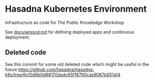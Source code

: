 # Hasadna Kubernetes Environment

Infrastructure as code for The Public Knowledge Workshop

See [docs/argocd.md](docs/argocd.md) for defining deployed apps and continuous deployment.

## Deleted code

See this commit for some old deleted code which might be useful in the future https://github.com/hasadna/hasadna-k8s/tree/6cf0d6b0d88170dadc85f16790caa9087b051a14
